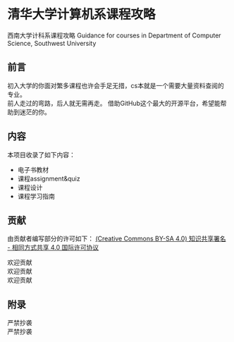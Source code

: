 # 清华大学计算机系课程攻略  

西南大学计科系课程攻略 Guidance for courses in Department of Computer Science, Southwest University
## 前言
初入大学的你面对繁多课程也许会手足无措，cs本就是一个需要大量资料查阅的专业。  
前人走过的弯路，后人就无需再走。
借助GitHub这个最大的开源平台，希望能帮助到迷茫的你。  

## 内容
本项目收录了如下内容：
- 电子书教材
- 课程assignment&quiz
- 课程设计
- 课程学习指南

## 贡献 
由贡献者编写部分的许可如下：
[(Creative Commons BY-SA 4.0) 知识共享署名 - 相同方式共享 4.0 国际许可协议](https://creativecommons.org/licenses/by-nc-sa/4.0/deed.zh)  

欢迎贡献  
欢迎贡献  
欢迎贡献  

## 附录
严禁抄袭  
严禁抄袭
